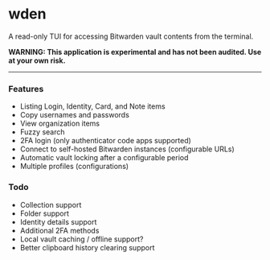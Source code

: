 # wden

A read-only TUI for accessing Bitwarden vault contents from the terminal.

**WARNING: This application is experimental and has not been audited. Use at your own risk.**

---

### Features

- Listing Login, Identity, Card, and Note items
- Copy usernames and passwords
- View organization items
- Fuzzy search
- 2FA login (only authenticator code apps supported)
- Connect to self-hosted Bitwarden instances (configurable URLs)
- Automatic vault locking after a configurable period
- Multiple profiles (configurations)

### Todo

- Collection support
- Folder support
- Identity details support
- Additional 2FA methods
- Local vault caching / offline support?
- Better clipboard history clearing support
